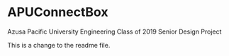 # APUConnectBox
Azusa Pacific University Engineering Class of 2019 Senior Design Project

This is a change to the readme file.
